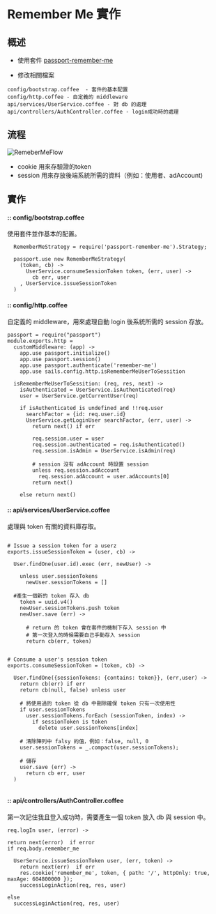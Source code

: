 # Remember Me 實作

## 概述

- 使用套件 [passport-remember-me](https://github.com/jaredhanson/passport-remember-me)

- 修改相關檔案

```
config/bootstrap.coffee  - 套件的基本配置
config/http.coffee - 自定義的 middleware
api/services/UserService.coffee - 對 db 的處理
api/controllers/AuthController.coffee - login成功時的處理

```


## 流程
![RemeberMeFlow](http://i.imgur.com/8VDr8dl.png)

- cookie 用來存驗證的token
- session 用來存放後端系統所需的資料（例如：使用者、adAccount)


## 實作

#### :: config/bootstrap.coffee

使用套件並作基本的配置。

```
  RememberMeStrategy = require('passport-remember-me').Strategy;

  passport.use new RememberMeStrategy(
    (token, cb) ->
      UserService.consumeSessionToken token, (err, user) ->
        cb err, user
    , UserService.issueSessionToken
  )

```


#### :: config/http.coffee

自定義的 middleware，用來處理自動 login 後系統所需的 session 存放。


```
passport = require("passport")
module.exports.http =
  customMiddleware: (app) ->
    app.use passport.initialize()
    app.use passport.session()
    app.use passport.authenticate('remember-me')
    app.use sails.config.http.isRememberMeUserToSessition

  isRememberMeUserToSessition: (req, res, next) ->
    isAuthenticated = UserService.isAuthenticated(req)
    user = UserService.getCurrentUser(req)

    if isAuthenticated is undefined and !!req.user
      searchFactor = {id: req.user.id}
      UserService.getLoginUser searchFactor, (err, user) ->
        return next() if err

        req.session.user = user
        req.session.authenticated = req.isAuthenticated()
        req.session.isAdmin = UserService.isAdmin(req)

        # session 沒有 adAccount 時設置 session
        unless req.session.adAccount
          req.session.adAccount = user.adAccounts[0]
        return next()

    else return next()

```

#### :: api/services/UserService.coffee
處理與 token 有關的資料庫存取。

```

# Issue a session token for a userz
exports.issueSessionToken = (user, cb) ->

  User.findOne(user.id).exec (err, newUser) ->

    unless user.sessionTokens
      newUser.sessionTokens = []

  #產生一個新的 token 存入 db
    token = uuid.v4()
    newUser.sessionTokens.push token
    newUser.save (err) ->

      # return 的 token 會在套件的機制下存入 session 中
      # 第一次登入的時候需要自己手動存入 session
      return cb(err, token)


# Consume a user's session token
exports.consumeSessionToken = (token, cb) ->

  User.findOne({sessionTokens: {contains: token}}, (err,user) ->
    return cb(err) if err
    return cb(null, false) unless user

    # 將使用過的 token 從 db 中刪除確保 token 只有一次使用性
    if user.sessionTokens
      user.sessionTokens.forEach (sessionToken, index) ->
        if sessionToken is token
          delete user.sessionTokens[index]

    # 清除陣列中 falsy 的值，例如：false, null, 0
    user.sessionTokens = _.compact(user.sessionTokens);

    # 儲存
    user.save (err) ->
      return cb err, user
  )


```


#### :: api/controllers/AuthController.coffee
第一次記住我且登入成功時，需要產生一個 token 放入 db 與 session 中。

```
req.logIn user, (error) ->

return next(error)  if error
if req.body.remember_me

  UserService.issueSessionToken user, (err, token) ->
    return next(err)  if err
    res.cookie('remember_me', token, { path: '/', httpOnly: true, maxAge: 604800000 });
    successLoginAction(req, res, user)

else
  successLoginAction(req, res, user)

```
